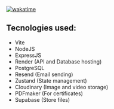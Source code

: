[![wakatime](https://wakatime.com/badge/github/AlexPT2k22/PINT-SoftSkills.svg)](https://wakatime.com/badge/github/AlexPT2k22/PINT-SoftSkills)

## Tecnologies used:
- Vite
- NodeJS
- ExpressJS
- Render (API and Database hosting)
- PostgreSQL
- Resend (Email sending)
- Zustand (State management)
- Cloudinary (Image and video storage)
- PDFmaker (For certificates)
- Supabase (Store files)
